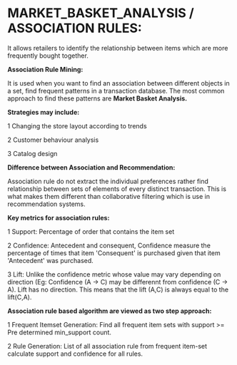 # MARKET_BASKET_ANALYSIS / ASSOCIATION RULES: 
It allows retailers to identify the relationship between items which are more  frequently bought together.

**Association Rule Mining:**

It is used when you want to find an association between different objects in a set, find frequent patterns in a transaction database. The most common approach to find these patterns are **Market Basket Analysis.**

**Strategies may include:**

1 Changing the store layout according to trends

2 Customer behaviour analysis

3 Catalog design

**Difference between Association and Recommendation:**

Association rule do not extract the individual preferences rather find relationship between sets of elements of every distinct transaction. This is what makes them different than collaborative filtering which is use in recommendation systems.

**Key metrics for association rules:**

1 Support: Percentage of order that contains the item set

2 Confidence: Antecedent and consequent, Confidence measure the percentage of times that item 'Consequent' is purchased given that item 'Antecedent' was purchased.

3 Lift: Unlike the confidence metric whose value may vary depending on direction (Eg: Confidence (A -> C) may be differennt from confidence (C -> A). Lift has no direction. This means that the lift (A,C) is always equal to the lift(C,A).


**Association rule based algorithm are viewed as two step approach:**

1 Frequent Itemset Generation: Find all frequent item sets with support >= Pre determined min_support count.

2 Rule Generation: List of all association rule from frequent item-set calculate support and confidence for all rules.










